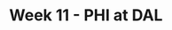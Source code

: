 ---
layout: game
title: Week 11 - PHI at DAL
season: 2017
game_id: 2017_11_PHI_DAL
away_team: PHI
home_team: DAL
---